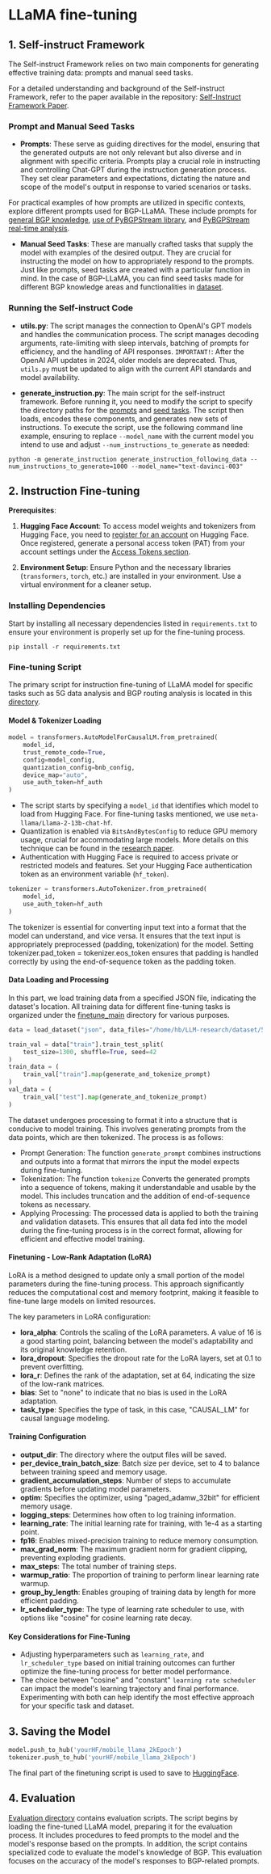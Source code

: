 # LLaMA fine-tuning

## 1. Self-instruct Framework
The Self-instruct Framework relies on two main components for generating effective training data: prompts and manual seed tasks. 

For a detailed understanding and background of the Self-instruct Framework, refer to the paper available in the repository: [Self-Instruct Framework Paper](/reference/self-instruct.pdf).

### Prompt and Manual Seed Tasks

- **Prompts**: These serve as guiding directives for the model, ensuring that the generated outputs are not only relevant but also diverse and in alignment with specific criteria. Prompts play a crucial role in instructing and controlling Chat-GPT during the instruction generation process. They set clear parameters and expectations, dictating the nature and scope of the model's output in response to varied scenarios or tasks. 

For practical examples of how prompts are utilized in specific contexts, explore different prompts used for BGP-LLaMA. These include prompts for [general BGP knowledge](/dataset/BGP/prompt_knowledge.txt), [use of PyBGPStream library](/dataset/BGP/prompt_pybgpstream.txt), and [PyBGPStream real-time analysis](/dataset/BGP/prompt_pybgpstream_realtime.txt).

- **Manual Seed Tasks**: These are manually crafted tasks that supply the model with examples of the desired output. They are crucial for instructing the model on how to appropriately respond to the prompts. Just like prompts, seed tasks are created with a particular function in mind. In the case of BGP-LLaMA, you can find seed tasks made for different BGP knowledge areas and functionalities in [dataset](/dataset/BGP/).

### Running the Self-instruct Code

- **utils.py**: The script manages the connection to OpenAI's GPT models and handles the communication process. The script manages decoding arguments, rate-limiting with sleep intervals, batching of prompts for efficiency, and the handling of API responses. 
`IMPORTANT!`: After the OpenAI API updates in 2024, older models are deprecated. Thus, `utils.py` must be updated to align with the current API standards and model availability.

- **generate_instruction.py**: The main script for the self-instruct framework. Before running it, you need to modify the script to specify the directory paths for the [prompts](/images/self_instruct1.png) and [seed tasks](/images/self_instruct2.png). The script then loads, encodes these components, and generates new sets of instructions. 
To execute the script, use the following command line example, ensuring to replace `--model_name` with the current model you intend to use and adjust `--num_instructions_to_generate` as needed:

```shell
python -m generate_instruction generate_instruction_following_data --num_instructions_to_generate=1000 --model_name="text-davinci-003"
```

## 2. Instruction Fine-tuning
**Prerequisites**:

1. **Hugging Face Account**: To access model weights and tokenizers from Hugging Face, you need to [register for an account](https://huggingface.co/join) on Hugging Face. Once registered, generate a personal access token (PAT) from your account settings under the [Access Tokens section](https://huggingface.co/settings/tokens).

2. **Environment Setup**: Ensure Python and the necessary libraries (`transformers`, `torch`, etc.) are installed in your environment. Use a virtual environment for a cleaner setup.


### Installing Dependencies

Start by installing all necessary dependencies listed in `requirements.txt` to ensure your environment is properly set up for the fine-tuning process.

```shell
pip install -r requirements.txt
```

### Fine-tuning Script
The primary script for instruction fine-tuning of LLaMA model for specific tasks such as 5G data analysis and BGP routing analysis is located in this [directory](/LLM-research/finetune_main). 

#### Model & Tokenizer Loading
```python
model = transformers.AutoModelForCausalLM.from_pretrained(
    model_id,
    trust_remote_code=True,
    config=model_config,
    quantization_config=bnb_config,
    device_map="auto",
    use_auth_token=hf_auth
)
```
- The script starts by specifying a `model_id` that identifies which model to load from Hugging Face. For fine-tuning tasks mentioned, we use `meta-llama/Llama-2-13b-chat-hf`.
- Quantization is enabled via `BitsAndBytesConfig` to reduce GPU memory usage, crucial for accommodating large models. More details on this technique can be found in the [research paper](https://arxiv.org/pdf/2312.12148.pdf).
- Authentication with Hugging Face is required to access private or restricted models and features. Set your Hugging Face authentication token as an environment variable (`hf_token`).

```python
tokenizer = transformers.AutoTokenizer.from_pretrained(
    model_id,
    use_auth_token=hf_auth
)
```
The tokenizer is essential for converting input text into a format that the model can understand, and vice versa. It ensures that the text input is appropriately preprocessed (padding, tokenization) for the model. Setting tokenizer.pad_token = tokenizer.eos_token ensures that padding is handled correctly by using the end-of-sequence token as the padding token.

#### Data Loading and Processing
In this part, we load training data from a specified JSON file, indicating the dataset's location. All training data for different fine-tuning tasks is organized under the [finetune_main](/LLM-research/dataset) directory for various purposes.

```python
data = load_dataset("json", data_files="/home/hb/LLM-research/dataset/5G/Mobile_LLaMA_1.json")

train_val = data["train"].train_test_split(
    test_size=1300, shuffle=True, seed=42
)
train_data = (
    train_val["train"].map(generate_and_tokenize_prompt)
)
val_data = (
    train_val["test"].map(generate_and_tokenize_prompt)
)

```
The dataset undergoes processing to format it into a structure that is conducive to model training. This involves generating prompts from the data points, which are then tokenized. The process is as follows:

- Prompt Generation: The function `generate_prompt` combines instructions and outputs into a format that mirrors the input the model expects during fine-tuning.
- Tokenization: The function `tokenize` Converts the generated prompts into a sequence of tokens, making it understandable and usable by the model. This includes truncation and the addition of end-of-sequence tokens as necessary.
- Applying Processing: The processed data is applied to both the training and validation datasets. This ensures that all data fed into the model during the fine-tuning process is in the correct format, allowing for efficient and effective model training.

#### Finetuning - Low-Rank Adaptation (LoRA)
LoRA is a method designed to update only a small portion of the model parameters during the fine-tuning process. This approach significantly reduces the computational cost and memory footprint, making it feasible to fine-tune large models on limited resources. 

The key parameters in LoRA configuration:
- **lora_alpha**: Controls the scaling of the LoRA parameters. A value of 16 is a good starting point, balancing between the model's adaptability and its original knowledge retention.
- **lora_dropout**: Specifies the dropout rate for the LoRA layers, set at 0.1 to prevent overfitting.
- **lora_r**: Defines the rank of the adaptation, set at 64, indicating the size of the low-rank matrices.
- **bias**: Set to "none" to indicate that no bias is used in the LoRA adaptation.
- **task_type**: Specifies the type of task, in this case, "CAUSAL_LM" for causal language modeling.

#### Training Configuration
- **output_dir**: The directory where the output files will be saved.
- **per_device_train_batch_size**: Batch size per device, set to 4 to balance between training speed and memory usage.
- **gradient_accumulation_steps**: Number of steps to accumulate gradients before updating model parameters.
- **optim**: Specifies the optimizer, using "paged_adamw_32bit" for efficient memory usage.
- **logging_steps**: Determines how often to log training information.
- **learning_rate**: The initial learning rate for training, with 1e-4 as a starting point.
- **fp16**: Enables mixed-precision training to reduce memory consumption.
- **max_grad_norm**: The maximum gradient norm for gradient clipping, preventing exploding gradients.
- **max_steps**: The total number of training steps.
- **warmup_ratio**: The proportion of training to perform linear learning rate warmup.
- **group_by_length**: Enables grouping of training data by length for more efficient padding.
- **lr_scheduler_type**: The type of learning rate scheduler to use, with options like "cosine" for cosine learning rate decay.

#### Key Considerations for Fine-Tuning
- Adjusting hyperparameters such as `learning_rate`, and `lr_scheduler_type` based on initial training outcomes can further optimize the fine-tuning process for better model performance.
- The choice between "cosine" and "constant" `learning rate scheduler` can impact the model's learning trajectory and final performance. Experimenting with both can help identify the most effective approach for your specific task and dataset.

## 3. Saving the Model
```python
model.push_to_hub('yourHF/mobile_llama_2kEpoch')
tokenizer.push_to_hub('yourHF/mobile_llama_2kEpoch')
```

The final part of the finetuning script is used to save to [HuggingFace](https://huggingface.co).

## 4. Evaluation
[Evaluation directory](evaluation/llama_bgp_eval_test.ipynb) contains evaluation scripts. The script begins by loading the fine-tuned LLaMA model, preparing it for the evaluation process. It includes procedures to feed prompts to the model and the model's response based on the prompts. In addition, the script contains specialized code to evaluate the model's knowledge of BGP. This evaluation focuses on the accuracy of the model's responses to BGP-related prompts.
